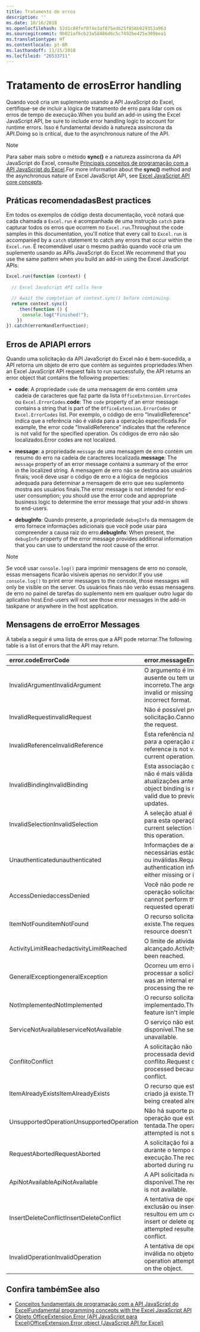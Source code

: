 ```yaml
---
title: Tratamento de erros
description: ''
ms.date: 10/16/2018
ms.openlocfilehash: 52d1c88fef0f4e3af075ed625f856b029353a963
ms.sourcegitcommit: 9b021af6cb23a58486d6c5c7492be425e309bea1
ms.translationtype: HT
ms.contentlocale: pt-BR
ms.lasthandoff: 11/15/2018
ms.locfileid: "26533711"
---
```

# <a name="error-handling"></a><span data-ttu-id="11df9-102">Tratamento de erros</span><span class="sxs-lookup"><span data-stu-id="11df9-102">Error handling</span></span>

<span data-ttu-id="11df9-103">Quando você cria um suplemento usando a API JavaScript do Excel, certifique-se de incluir a lógica de tratamento de erro para lidar com os erros de tempo de execução.</span><span class="sxs-lookup"><span data-stu-id="11df9-103">When you build an add-in using the Excel JavaScript API, be sure to include error handling logic to account for runtime errors.</span></span> <span data-ttu-id="11df9-104">Isso é fundamental devido à natureza assíncrona da API.</span><span class="sxs-lookup"><span data-stu-id="11df9-104">Doing so is critical, due to the asynchronous nature of the API.</span></span>

> [!NOTE]
> <span data-ttu-id="11df9-105">Para saber mais sobre o método **sync()** e a natureza assíncrona da API JavaScript do Excel, consulte [Principais conceitos de programação com a API JavaScript do Excel](excel-add-ins-core-concepts.md).</span><span class="sxs-lookup"><span data-stu-id="11df9-105">For more information about the **sync()** method and the asynchronous nature of Excel JavaScript API, see [Excel JavaScript API core concepts](excel-add-ins-core-concepts.md).</span></span>

## <a name="best-practices"></a><span data-ttu-id="11df9-106">Práticas recomendadas</span><span class="sxs-lookup"><span data-stu-id="11df9-106">Best practices</span></span>

<span data-ttu-id="11df9-107">Em todos os exemplos de código desta documentação, você notará que cada chamada a `Excel.run` é acompanhada de uma instrução `catch` para capturar todos os erros que ocorrem no `Excel.run`.</span><span class="sxs-lookup"><span data-stu-id="11df9-107">Throughout the code samples in this documentation, you'll notice that every call to `Excel.run` is accompanied by a `catch` statement to catch any errors that occur within the `Excel.run`.</span></span> <span data-ttu-id="11df9-108">É recomendável usar o mesmo padrão quando você cria um suplemento usando as APIs JavaScript do Excel.</span><span class="sxs-lookup"><span data-stu-id="11df9-108">We recommend that you use the same pattern when you build an add-in using the Excel JavaScript APIs.</span></span>

```js
Excel.run(function (context) {
  
  // Excel JavaScript API calls here

  // Await the completion of context.sync() before continuing.
  return context.sync()
    .then(function () {
      console.log("Finished!");
    })
}).catch(errorHandlerFunction);
```

## <a name="api-errors"></a><span data-ttu-id="11df9-109">Erros de API</span><span class="sxs-lookup"><span data-stu-id="11df9-109">API errors</span></span>

<span data-ttu-id="11df9-110">Quando uma solicitação da API JavaScript do Excel não é bem-sucedida, a API retorna um objeto de erro que contém as seguintes propriedades:</span><span class="sxs-lookup"><span data-stu-id="11df9-110">When an Excel JavaScript API request fails to run successfully, the API returns an error object that contains the following properties:</span></span>

- <span data-ttu-id="11df9-111">**code**:  A propriedade `code` de uma mensagem de erro contém uma cadeia de caracteres que faz parte da lista `OfficeExtension.ErrorCodes` ou `Excel.ErrorCodes`.</span><span class="sxs-lookup"><span data-stu-id="11df9-111">**code**:  The `code` property of an error message contains a string that is part of the `OfficeExtension.ErrorCodes` or `Excel.ErrorCodes` list.</span></span> <span data-ttu-id="11df9-112">Por exemplo, o código de erro "InvalidReference" indica que a referência não é válida para a operação especificada.</span><span class="sxs-lookup"><span data-stu-id="11df9-112">For example, the error code "InvalidReference" indicates that the reference is not valid for the specified operation.</span></span> <span data-ttu-id="11df9-113">Os códigos de erro não são localizados.</span><span class="sxs-lookup"><span data-stu-id="11df9-113">Error codes are not localized.</span></span>

- <span data-ttu-id="11df9-114">**message**: a propriedade `message` de uma mensagem de erro contém um resumo do erro na cadeia de caracteres localizada.</span><span class="sxs-lookup"><span data-stu-id="11df9-114">**message**: The `message` property of an error message contains a summary of the error in the localized string.</span></span> <span data-ttu-id="11df9-115">A mensagem de erro não se destina aos usuários finais; você deve usar o código de erro e a lógica de negócios adequada para determinar a mensagem de erro que seu suplemento mostra aos usuários finais.</span><span class="sxs-lookup"><span data-stu-id="11df9-115">The error message is not intended for end-user consumption; you should use the error code and appropriate business logic to determine the error message that your add-in shows to end-users.</span></span>

- <span data-ttu-id="11df9-116">**debugInfo**: Quando presente, a propriedade `debugInfo` da mensagem de erro fornece informações adicionais que você pode usar para compreender a causa raiz do erro.</span><span class="sxs-lookup"><span data-stu-id="11df9-116">**debugInfo**: When present, the `debugInfo` property of the error message provides additional information that you can use to understand the root cause of the error.</span></span>

> [!NOTE]
> <span data-ttu-id="11df9-117">Se você usar `console.log()` para imprimir mensagens de erro no console, essas mensagens ficarão visíveis apenas no servidor.</span><span class="sxs-lookup"><span data-stu-id="11df9-117">If you use `console.log()` to print error messages to the console, those messages will only be visible on the server.</span></span> <span data-ttu-id="11df9-118">Os usuários finais não verão essas mensagens de erro no painel de tarefas do suplemento nem em qualquer outro lugar do aplicativo host.</span><span class="sxs-lookup"><span data-stu-id="11df9-118">End-users will not see those error messages in the add-in taskpane or anywhere in the host application.</span></span>

## <a name="error-messages"></a><span data-ttu-id="11df9-119">Mensagens de erro</span><span class="sxs-lookup"><span data-stu-id="11df9-119">Error Messages</span></span>

<span data-ttu-id="11df9-120">A tabela a seguir é uma lista de erros que a API pode retornar.</span><span class="sxs-lookup"><span data-stu-id="11df9-120">The following table is a list of errors that the API may return.</span></span>

|<span data-ttu-id="11df9-121">error.code</span><span class="sxs-lookup"><span data-stu-id="11df9-121">ErrorCode</span></span> | <span data-ttu-id="11df9-122">error.message</span><span class="sxs-lookup"><span data-stu-id="11df9-122">ErrorMessage</span></span> |
|:----------|:--------------|
|<span data-ttu-id="11df9-123">InvalidArgument</span><span class="sxs-lookup"><span data-stu-id="11df9-123">InvalidArgument</span></span> |<span data-ttu-id="11df9-124">O argumento é inválido, está ausente ou tem um formato incorreto.</span><span class="sxs-lookup"><span data-stu-id="11df9-124">The argument is invalid or missing or has an incorrect format.</span></span>|
|<span data-ttu-id="11df9-125">InvalidRequest</span><span class="sxs-lookup"><span data-stu-id="11df9-125">invalidRequest</span></span>  |<span data-ttu-id="11df9-126">Não é possível processar a solicitação.</span><span class="sxs-lookup"><span data-stu-id="11df9-126">Cannot process the request.</span></span>|
|<span data-ttu-id="11df9-127">InvalidReference</span><span class="sxs-lookup"><span data-stu-id="11df9-127">InvalidReference</span></span>|<span data-ttu-id="11df9-128">Esta referência não é válida para a operação atual.</span><span class="sxs-lookup"><span data-stu-id="11df9-128">This reference is not valid for the current operation.</span></span>|
|<span data-ttu-id="11df9-129">InvalidBinding</span><span class="sxs-lookup"><span data-stu-id="11df9-129">InvalidBinding</span></span>  |<span data-ttu-id="11df9-130">Esta associação de objetos não é mais válida devido às atualizações anteriores.</span><span class="sxs-lookup"><span data-stu-id="11df9-130">This object binding is no longer valid due to previous updates.</span></span>|
|<span data-ttu-id="11df9-131">InvalidSelection</span><span class="sxs-lookup"><span data-stu-id="11df9-131">InvalidSelection</span></span>|<span data-ttu-id="11df9-132">A seleção atual é inválida para esta operação.</span><span class="sxs-lookup"><span data-stu-id="11df9-132">The current selection is invalid for this operation.</span></span>|
|<span data-ttu-id="11df9-133">Unauthenticated</span><span class="sxs-lookup"><span data-stu-id="11df9-133">unauthenticated</span></span> |<span data-ttu-id="11df9-134">Informações de autenticação necessárias estão ausentes ou inválidas.</span><span class="sxs-lookup"><span data-stu-id="11df9-134">Required authentication information is either missing or invalid.</span></span>|
|<span data-ttu-id="11df9-135">AccessDenied</span><span class="sxs-lookup"><span data-stu-id="11df9-135">accessDenied</span></span> |<span data-ttu-id="11df9-136">Você não pode realizar a operação solicitada.</span><span class="sxs-lookup"><span data-stu-id="11df9-136">You cannot perform the requested operation.</span></span>|
|<span data-ttu-id="11df9-137">ItemNotFound</span><span class="sxs-lookup"><span data-stu-id="11df9-137">itemNotFound</span></span> |<span data-ttu-id="11df9-138">O recurso solicitado não existe.</span><span class="sxs-lookup"><span data-stu-id="11df9-138">The requested resource doesn't exist.</span></span>|
|<span data-ttu-id="11df9-139">ActivityLimitReached</span><span class="sxs-lookup"><span data-stu-id="11df9-139">activityLimitReached</span></span>|<span data-ttu-id="11df9-140">O limite de atividades foi alcançado.</span><span class="sxs-lookup"><span data-stu-id="11df9-140">Activity limit has been reached.</span></span>|
|<span data-ttu-id="11df9-141">GeneralException</span><span class="sxs-lookup"><span data-stu-id="11df9-141">generalException</span></span>|<span data-ttu-id="11df9-142">Ocorreu um erro interno ao processar a solicitação.</span><span class="sxs-lookup"><span data-stu-id="11df9-142">There was an internal error while processing the request.</span></span>|
|<span data-ttu-id="11df9-143">NotImplemented</span><span class="sxs-lookup"><span data-stu-id="11df9-143">NotImplemented</span></span>  |<span data-ttu-id="11df9-144">O recurso solicitado não foi implementado.</span><span class="sxs-lookup"><span data-stu-id="11df9-144">The requested feature isn't implemented.</span></span>|
|<span data-ttu-id="11df9-145">ServiceNotAvailable</span><span class="sxs-lookup"><span data-stu-id="11df9-145">serviceNotAvailable</span></span>|<span data-ttu-id="11df9-146">O serviço não está disponível.</span><span class="sxs-lookup"><span data-stu-id="11df9-146">The service is unavailable.</span></span>|
|<span data-ttu-id="11df9-147">Conflito</span><span class="sxs-lookup"><span data-stu-id="11df9-147">Conflict</span></span>|<span data-ttu-id="11df9-148">A solicitação não pôde ser processada devido a um conflito.</span><span class="sxs-lookup"><span data-stu-id="11df9-148">Request could not be processed because of a conflict.</span></span>|
|<span data-ttu-id="11df9-149">ItemAlreadyExists</span><span class="sxs-lookup"><span data-stu-id="11df9-149">ItemAlreadyExists</span></span>|<span data-ttu-id="11df9-150">O recurso que está sendo criado já existe.</span><span class="sxs-lookup"><span data-stu-id="11df9-150">The resource being created already exists.</span></span>|
|<span data-ttu-id="11df9-151">UnsupportedOperation</span><span class="sxs-lookup"><span data-stu-id="11df9-151">UnsupportedOperation</span></span>|<span data-ttu-id="11df9-152">Não há suporte para a operação que está sendo tentada.</span><span class="sxs-lookup"><span data-stu-id="11df9-152">The operation being attempted is not supported.</span></span>|
|<span data-ttu-id="11df9-153">RequestAborted</span><span class="sxs-lookup"><span data-stu-id="11df9-153">RequestAborted</span></span>|<span data-ttu-id="11df9-154">A solicitação foi anulada durante o tempo de execução.</span><span class="sxs-lookup"><span data-stu-id="11df9-154">The request was aborted during run time.</span></span>|
|<span data-ttu-id="11df9-155">ApiNotAvailable</span><span class="sxs-lookup"><span data-stu-id="11df9-155">ApiNotAvailable</span></span>|<span data-ttu-id="11df9-156">A API solicitada não está disponível.</span><span class="sxs-lookup"><span data-stu-id="11df9-156">The requested API is not available.</span></span>|
|<span data-ttu-id="11df9-157">InsertDeleteConflict</span><span class="sxs-lookup"><span data-stu-id="11df9-157">InsertDeleteConflict</span></span>|<span data-ttu-id="11df9-158">A tentativa de operação de exclusão ou inserção resultou em um conflito.</span><span class="sxs-lookup"><span data-stu-id="11df9-158">The insert or delete operation attempted resulted in a conflict.</span></span>|
|<span data-ttu-id="11df9-159">InvalidOperation</span><span class="sxs-lookup"><span data-stu-id="11df9-159">InvalidOperation</span></span>|<span data-ttu-id="11df9-160">A tentativa de operação é inválida no objeto.</span><span class="sxs-lookup"><span data-stu-id="11df9-160">The operation attempted is invalid on the object.</span></span>|

## <a name="see-also"></a><span data-ttu-id="11df9-161">Confira também</span><span class="sxs-lookup"><span data-stu-id="11df9-161">See also</span></span>

- [<span data-ttu-id="11df9-162">Conceitos fundamentais de programação com a API JavaScript do Excel</span><span class="sxs-lookup"><span data-stu-id="11df9-162">Fundamental programming concepts with the Excel JavaScript API</span></span>](excel-add-ins-core-concepts.md)
- [<span data-ttu-id="11df9-163">Objeto OfficeExtension.Error (API JavaScript para Excel)</span><span class="sxs-lookup"><span data-stu-id="11df9-163">OfficeExtension.Error object (JavaScript API for Excel)</span></span>](https://docs.microsoft.com/javascript/api/office/officeextension.error?view=office-js)
